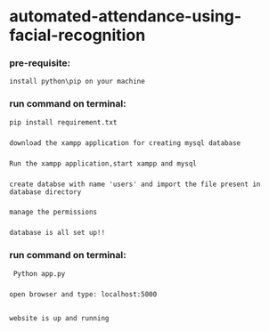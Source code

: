 # automated-attendance-using-facial-recognition

### pre-requisite: 
    install python\pip on your machine
### run command on terminal:
    pip install requirement.txt
###
    download the xampp application for creating mysql database
###
    Run the xampp application,start xampp and mysql 
###
    create databse with name 'users' and import the file present in database directory
###
    manage the permissions 
###
    database is all set up!!
    
### run command on terminal:
     Python app.py 
###
    open browser and type: localhost:5000
##
    website is up and running
